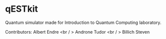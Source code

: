# qESTkit
Quantum simulator made for Introduction to Quantum Computing laboratory. 

Contributors:
Albert Endre <br / > 
Androne Tudor <br / >
Billich Steven
